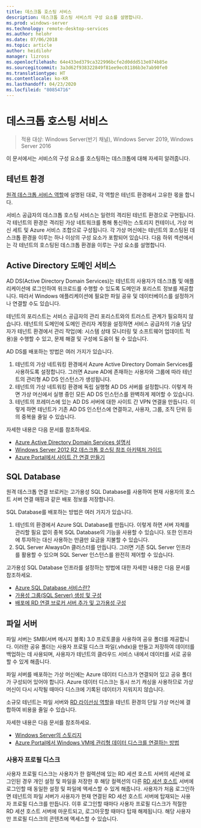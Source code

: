 ```yaml
---
title: 데스크톱 호스팅 서비스
description: 데스크톱 호스팅 서비스의 구성 요소를 설명합니다.
ms.prod: windows-server
ms.technology: remote-desktop-services
ms.author: helohr
ms.date: 07/06/2018
ms.topic: article
author: heidilohr
manager: lizross
ms.openlocfilehash: 64e433ed379ca322996bcfe2d0ddd513e074b85e
ms.sourcegitcommit: 3a3d62f938322849f81ee9ec01186b3e7ab90fe0
ms.translationtype: HT
ms.contentlocale: ko-KR
ms.lasthandoff: 04/23/2020
ms.locfileid: "80854716"
---
```

# <a name="desktop-hosting-service"></a>데스크톱 호스팅 서비스

>적용 대상: Windows Server(반기 채널), Windows Server 2019, Windows Server 2016

이 문서에서는 서비스의 구성 요소를 호스팅하는 데스크톱에 대해 자세히 알려줍니다.

## <a name="tenant-environment"></a>테넌트 환경

[원격 데스크톱 서비스 역할](rds-roles.md)에 설명된 대로, 각 역할은 테넌트 환경에서 고유한 몫을 합니다.

서비스 공급자의 데스크톱 호스팅 서비스는 일련의 격리된 테넌트 환경으로 구현됩니다. 각 테넌트의 환경은 격리된 가상 네트워크를 통해 통신하는 스토리지 컨테이너, 가상 머신 세트 및 Azure 서비스 조합으로 구성됩니다. 각 가상 머신에는 테넌트의 호스팅된 데스크톱 환경을 이루는 하나 이상의 구성 요소가 포함되어 있습니다. 다음 하위 섹션에서는 각 테넌트의 호스팅된 데스크톱 환경을 이루는 구성 요소를 설명합니다.

## <a name="active-directory-domain-services"></a>Active Directory 도메인 서비스

AD DS(Active Directory Domain Services)는 테넌트의 사용자가 데스크톱 및 애플리케이션에 로그인하여 워크로드를 수행할 수 있도록 도메인과 포리스트 정보를 제공합니다. 따라서 Windows 애플리케이션에 필요한 파일 공유 및 데이터베이스를 설정하거나 연결할 수도 있습니다.

테넌트의 포리스트는 서비스 공급자의 관리 포리스트와의 트러스트 관계가 필요하지 않습니다. 테넌트의 도메인에 도메인 관리자 계정을 설정하면 서비스 공급자의 기술 담당자가 테넌트 환경에서 관리 작업(예: 시스템 상태 모니터링 및 소프트웨어 업데이트 적용)을 수행할 수 있고, 문제 해결 및 구성에 도움이 될 수 있습니다.

AD DS를 배포하는 방법은 여러 가지가 있습니다.

1. 테넌트의 가상 네트워킹 환경에서 Azure Active Directory Domain Services를 사용하도록 설정합니다. 그러면 Azure AD에 존재하는 사용자와 그룹에 따라 테넌트의 관리형 AD DS 인스턴스가 생성됩니다.
2. 테넌트의 가상 네트워킹 환경에 독립 실행형 AD DS 서버를 설정합니다. 이렇게 하면 가상 머신에서 실행 중인 모든 AD DS 인스턴스를 완벽하게 제어할 수 있습니다.
3. 테넌트의 프레미스에 있는 AD DS 서버에 대한 사이트 간 VPN 연결을 만듭니다. 이렇게 하면 테넌트가 기존 AD DS 인스턴스에 연결하고, 사용자, 그룹, 조직 단위 등의 중복을 줄일 수 있습니다.

자세한 내용은 다음 문서를 참조하세요.

* [Azure Active Directory Domain Services 설명서](https://docs.microsoft.com/azure/active-directory-domain-services/)
* [Windows Server 2012 R2 데스크톱 호스팅 참조 아키텍처 가이드](https://docs.microsoft.com/azure/vpn-gateway/vpn-gateway-howto-site-to-site-resource-manager-portal)
* [Azure Portal에서 사이트 간 연결 만들기](https://docs.microsoft.com/azure/vpn-gateway/vpn-gateway-howto-site-to-site-resource-manager-portal)

## <a name="sql-database"></a>SQL Database

원격 데스크톱 연결 브로커는 고가용성 SQL Database를 사용하여 현재 사용자의 호스트 서버 연결 매핑과 같은 배포 정보를 저장합니다.

SQL Database를 배포하는 방법은 여러 가지가 있습니다.

1. 테넌트의 환경에서 Azure SQL Database를 만듭니다. 이렇게 하면 서버 자체를 관리할 필요 없이 중복 SQL Database의 기능을 사용할 수 있습니다. 또한 인프라에 투자하는 대신 사용하는 만큼만 요금을 지불할 수 있습니다.
2. SQL Server AlwaysOn 클러스터를 만듭니다. 그러면 기존 SQL Server 인프라를 활용할 수 있으며 SQL Server 인스턴스를 완전히 제어할 수 있습니다.

고가용성 SQL Database 인프라를 설정하는 방법에 대한 자세한 내용은 다음 문서를 참조하세요.

* [Azure SQL Database 서비스란?](https://docs.microsoft.com/azure/sql-database/sql-database-technical-overview)
* [가용성 그룹(SQL Server) 생성 및 구성](https://docs.microsoft.com/sql/database-engine/availability-groups/windows/creation-and-configuration-of-availability-groups-sql-server?view=sql-server-2017)
* [배포에 RD 연결 브로커 서버 추가 및 고가용성 구성](rds-connection-broker-cluster.md)

## <a name="file-server"></a>파일 서버

파일 서버는 SMB(서버 메시지 블록) 3.0 프로토콜을 사용하여 공유 폴더를 제공합니다. 이러한 공유 폴더는 사용자 프로필 디스크 파일(.vhdx)을 만들고 저장하여 데이터를 백업하는 데 사용되며, 사용자가 테넌트의 클라우드 서비스 내에서 데이터를 서로 공유할 수 있게 해줍니다.

파일 서버를 배포하는 가상 머신에는 Azure 데이터 디스크가 연결되어 있고 공유 폴더가 구성되어 있어야 합니다. Azure 데이터 디스크는 동시 쓰기 캐싱을 사용하므로 가상 머신이 다시 시작될 때마다 디스크에 기록된 데이터가 지워지지 않습니다.

소규모 테넌트는 파일 서버와 [RD 라이선싱 역할](rds-roles.md#remote-desktop-licensing)을 테넌트 환경의 단일 가상 머신에 결합하여 비용을 줄일 수 있습니다.

자세한 내용은 다음 문서를 참조하세요.

* [Windows Server의 스토리지](../../storage/storage.md)
* [Azure Portal에서 Windows VM에 관리형 데이터 디스크를 연결하는 방법](https://docs.microsoft.com/azure/virtual-machines/windows/attach-managed-disk-portal?toc=%2Fazure%2Fvirtual-machines%2Fwindows%2Fclassic%2Ftoc.json)

### <a name="user-profile-disks"></a>사용자 프로필 디스크

사용자 프로필 디스크는 사용자가 한 컬렉션에 있는 RD 세션 호스트 서버의 세션에 로그인된 경우 개인 설정 및 파일을 저장한 후 해당 컬렉션의 다른 [RD 세션 호스트](rds-roles.md#remote-desktop-session-host) 서버에 로그인할 때 동일한 설정 및 파일에 액세스할 수 있게 해줍니다. 사용자가 처음 로그인하면 테넌트의 파일 서버가 사용자가 현재 연결된 RD 세션 호스트 서버에 탑재되는 사용자 프로필 디스크를 만듭니다. 이후 로그인할 때마다 사용자 프로필 디스크가 적절한 RD 세션 호스트 서버에 마운트되고, 로그아웃할 때마다 탑재 해제됩니다. 해당 사용자만 프로필 디스크의 콘텐츠에 액세스할 수 있습니다.